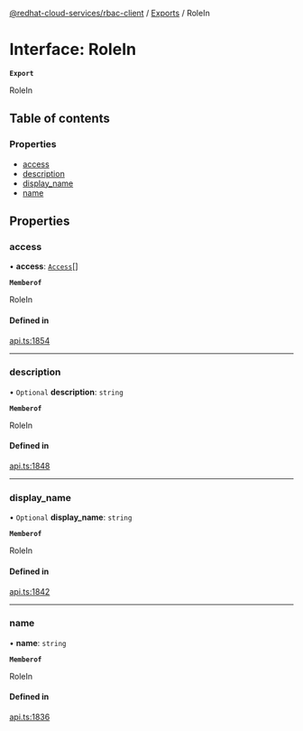 [@redhat-cloud-services/rbac-client](../README.md) / [Exports](../modules.md) / RoleIn

# Interface: RoleIn

**`Export`**

RoleIn

## Table of contents

### Properties

- [access](RoleIn.md#access)
- [description](RoleIn.md#description)
- [display\_name](RoleIn.md#display_name)
- [name](RoleIn.md#name)

## Properties

### access

• **access**: [`Access`](Access.md)[]

**`Memberof`**

RoleIn

#### Defined in

[api.ts:1854](https://github.com/RedHatInsights/javascript-clients/blob/main/packages/rbac/api.ts#L1854)

___

### description

• `Optional` **description**: `string`

**`Memberof`**

RoleIn

#### Defined in

[api.ts:1848](https://github.com/RedHatInsights/javascript-clients/blob/main/packages/rbac/api.ts#L1848)

___

### display\_name

• `Optional` **display\_name**: `string`

**`Memberof`**

RoleIn

#### Defined in

[api.ts:1842](https://github.com/RedHatInsights/javascript-clients/blob/main/packages/rbac/api.ts#L1842)

___

### name

• **name**: `string`

**`Memberof`**

RoleIn

#### Defined in

[api.ts:1836](https://github.com/RedHatInsights/javascript-clients/blob/main/packages/rbac/api.ts#L1836)
